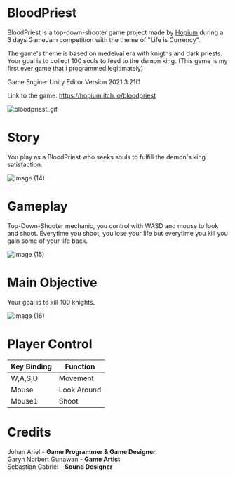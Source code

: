 # BloodPriest

BloodPriest is a top-down-shooter game project made by [Hopium](https://hopium.itch.io/) during a 3 days GameJam competition with the theme of "Life is Currency".

The game's theme is based on medeival era with knigths and dark priests. Your goal is to collect 100 souls to feed to the demon king. (This game is my first ever game that i programmed legitimately)

Game Engine: Unity Editor Version 2021.3.21f1

Link to the game: https://hopium.itch.io/bloodpriest

![bloodpriest_gif](https://github.com/Lemun8/BloodPriest/assets/107360799/2856f906-31eb-4e03-9037-3d914d8212cd)




# Story

You play as a BloodPriest who seeks souls to fulfill the demon's king satisfaction.

![image (14)](https://github.com/Lemun8/BloodPriest/assets/107360799/33f1a6bd-afbd-4402-a55a-169b5e817501)


# Gameplay

Top-Down-Shooter mechanic, you control with WASD and mouse to look and shoot. Everytime you shoot, you lose your life but everytime you kill you gain some of your life back.

![image (15)](https://github.com/Lemun8/BloodPriest/assets/107360799/8c2d4924-85b5-4833-b53f-6032f915e0e5)


# Main Objective

Your goal is to kill 100 knights.

![image (16)](https://github.com/Lemun8/BloodPriest/assets/107360799/da10ac1f-11e1-4585-882b-7f2101527a3b)

# Player Control

| Key Binding       | Function          |
| ----------------- | ----------------- |
| W,A,S,D           | Movement          |
| Mouse             | Look Around       |
| Mouse1            | Shoot             |

# Credits

Johan Ariel - **Game Programmer & Game Designer** <br>
Garyn Norbert Gunawan - **Game Artist** <br>
Sebastian Gabriel - **Sound Designer** <br>
